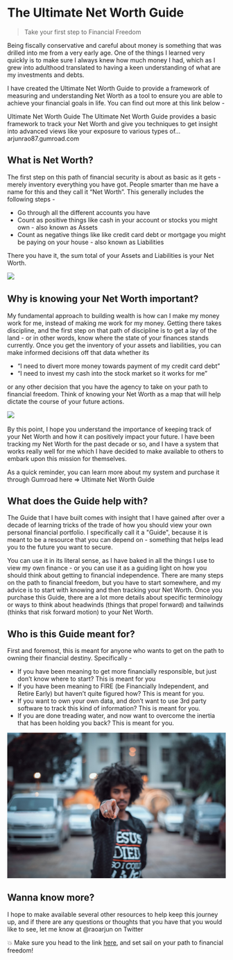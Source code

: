 # The Ultimate Net Worth Guide

> Take your first step to Financial Freedom

Being fiscally conservative and careful about money is something that was drilled into me from a very early age. One of the things I learned very quickly is to make sure I always knew how much money I had, which as I grew into adulthood translated to having a keen understanding of what are my investments and debts.

I have created the Ultimate Net Worth Guide to provide a framework of measuring and understanding Net Worth as a tool to ensure you are able to achieve your financial goals in life. You can find out more at this link below -

Ultimate Net Worth Guide
The Ultimate Net Worth Guide provides a basic framework to track your Net Worth and give you techniques to get insight into advanced views like your exposure to various types of...
arjunrao87.gumroad.com

## What is Net Worth?

The first step on this path of financial security is about as basic as it gets - merely inventory everything you have got. People smarter than me have a name for this and they call it “Net Worth”. This generally includes the following steps -

- Go through all the different accounts you have
- Count as positive things like cash in your account or stocks you might own - also known as Assets
- Count as negative things like like credit card debt or mortgage you might be paying on your house - also known as Liabilities

There you have it, the sum total of your Assets and Liabilities is your Net Worth.

![](assets/keyboard.jpeg)

## Why is knowing your Net Worth important?

My fundamental approach to building wealth is how can I make my money work for me, instead of making me work for my money. Getting there takes discipline, and the first step on that path of discipline is to get a lay of the land - or in other words, know where the state of your finances stands currently. Once you get the inventory of your assets and liabilities, you can make informed decisions off that data whether its

- “I need to divert more money towards payment of my credit card debt”
- “I need to invest my cash into the stock market so it works for me”

or any other decision that you have the agency to take on your path to financial freedom. Think of knowing your Net Worth as a map that will help dictate the course of your future actions.

![](assets/road.jpeg)

By this point, I hope you understand the importance of keeping track of your Net Worth and how it can positively impact your future. I have been tracking my Net Worth for the past decade or so, and I have a system that works really well for me which I have decided to make available to others to embark upon this mission for themselves.

As a quick reminder, you can learn more about my system and purchase it through Gumroad here ⇒ Ultimate Net Worth Guide

## What does the Guide help with?

The Guide that I have built comes with insight that I have gained after over a decade of learning tricks of the trade of how you should view your own personal financial portfolio. I specifically call it a "Guide", because it is meant to be a resource that you can depend on - something that helps lead you to the future you want to secure.

You can use it in its literal sense, as I have baked in all the things I use to view my own finance - or you can use it as a guiding light on how you should think about getting to financial independence. There are many steps on the path to financial freedom, but you have to start somewhere, and my advice is to start with knowing and then tracking your Net Worth. Once you purchase this Guide, there are a lot more details about specific terminology or ways to think about headwinds (things that propel forward) and tailwinds (thinks that risk forward motion) to your Net Worth.

## Who is this Guide meant for?

First and foremost, this is meant for anyone who wants to get on the path to owning their financial destiny. Specifically -

- If you have been meaning to get more financially responsible, but just don’t know where to start? This is meant for you
- If you have been meaning to FIRE (be Financially Independent, and Retire Early) but haven’t quite figured how? This is meant for you.
- If you want to own your own data, and don’t want to use 3rd party software to track this kind of information? This is meant for you.
- If you are done treading water, and now want to overcome the inertia that has been holding you back? This is meant for you.

![](assets/you.jpg)

## Wanna know more?

I hope to make available several other resources to help keep this journey up, and if there are any questions or thoughts that you have that you would like to see, let me know at @raoarjun on Twitter

💥 Make sure you head to the link [here](https://arjunrao87.gumroad.com/l/ultimate-net-worth-guide), and set sail on your path to financial freedom!
